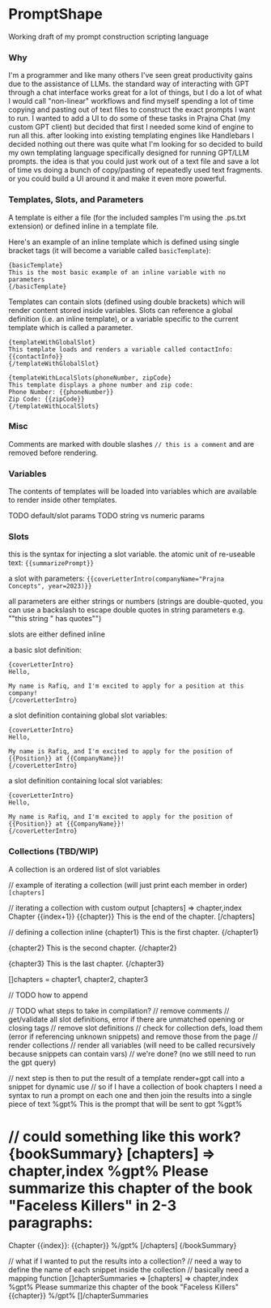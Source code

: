 # PromptShape

Working draft of my prompt construction scripting language

### Why

I'm a programmer and like many others I've seen great productivity gains due to the assistance of LLMs. the standard way of interacting with GPT through a chat interface works great for a lot of things, but I do a lot of what I would call "non-linear" workflows and find myself spending a lot of time copying and pasting out of text files to construct the exact prompts I want to run. I wanted to add a UI to do some of these tasks in Prajna Chat (my custom GPT client) but decided that first I needed some kind of engine to run all this. after looking into existing templating engines like Handlebars I decided nothing out there was quite what I'm looking for so decided to build my own templating language specifically designed for running GPT/LLM prompts. the idea is that you could just work out of a text file and save a lot of time vs doing a bunch of copy/pasting of repeatedly used text fragments. or you could build a UI around it and make it even more powerful.

### Templates, Slots, and Parameters

A template is either a file (for the included samples I'm using the .ps.txt extension) or defined inline in a template file.

Here's an example of an inline template which is defined using single bracket tags (it will become a variable called `basicTemplate`):
```
{basicTemplate}
This is the most basic example of an inline variable with no parameters
{/basicTemplate}
```

Templates can contain slots (defined using double brackets) which will render content stored inside variables. Slots can reference a global definition (i.e. an inline template), or a variable specific to the current template which is called a parameter.

```
{templateWithGlobalSlot}
This template loads and renders a variable called contactInfo:
{{contactInfo}}
{/templateWithGlobalSlot}
```

```
{templateWithLocalSlots(phoneNumber, zipCode}
This template displays a phone number and zip code:
Phone Number: {{phoneNumber}}
Zip Code: {{zipCode}}
{/templateWithLocalSlots}
```

### Misc

Comments are marked with double slashes `// this is a comment` and are removed before rendering.

### Variables
The contents of templates will be loaded into variables which are available to render inside other templates.



TODO default/slot params
TODO string vs numeric params

### Slots

this is the syntax for injecting a slot variable. the atomic unit of re-useable text: `{{summarizePrompt}}`

a slot with parameters: `{{coverLetterIntro(companyName="Prajna Concepts", year=2023)}}`

all parameters are either strings or numbers (strings are double-quoted, you can use a backslash to escape double quotes in string parameters e.g. "\"this string \" has quotes\"")

slots are either defined inline

a basic slot definition:
```
{coverLetterIntro}
Hello,

My name is Rafiq, and I'm excited to apply for a position at this company!
{/coverLetterIntro}
```

a slot definition containing global slot variables:
```
{coverLetterIntro}
Hello,

My name is Rafiq, and I'm excited to apply for the position of {{Position}} at {{CompanyName}}!
{/coverLetterIntro}
```

a slot definition containing local slot variables:
```
{coverLetterIntro}
Hello,

My name is Rafiq, and I'm excited to apply for the position of {{Position}} at {{CompanyName}}!
{/coverLetterIntro}
```

### Collections (TBD/WIP)

A collection is an ordered list of slot variables

// example of iterating a collection (will just print each member in order) `[chapters]`

// iterating a collection with custom output
[chapters] => chapter,index
Chapter {{index+1}}
{{chapter}}
This is the end of the chapter.
[/chapters]

// defining a collection inline
{chapter1}
This is the first chapter.
{/chapter1}

{chapter2}
This is the second chapter.
{/chapter2}

{chapter3}
This is the last chapter.
{/chapter3}

[]chapters = chapter1, chapter2, chapter3

// TODO how to append

// TODO what steps to take in compilation?
// remove comments
// get/validate all slot definitions, error if there are unmatched opening or closing tags
// remove slot definitions
// check for collection defs, load them (error if referencing unknown snippets) and remove those from the page
// render collections
// render all variables (will need to be called recursively because snippets can contain vars)
// we're done? (no we still need to run the gpt query)

// next step is then to put the result of a template render+gpt call into a snippet for dynamic use
// so if I have a collection of book chapters I need a syntax to run a prompt on each one and then join the results into a single piece of text
%gpt%
This is the prompt that will be sent to gpt
%gpt%

// could something like this work?
{bookSummary}
[chapters] => chapter,index
%gpt%
Please summarize this chapter of the book "Faceless Killers" in 2-3 paragraphs:
==
Chapter {{index}}:
{{chapter}}
%/gpt%
[/chapters]
{/bookSummary}

// what if I wanted to put the results into a collection?
// need a way to define the name of each snippet inside the collection
// basically need a mapping function
[]chapterSummaries => [chapters] => chapter,index
%gpt%
Please summarize this chapter of the book "Faceless Killers"
{{chapter}}
%/gpt%
[]/chapterSummaries
